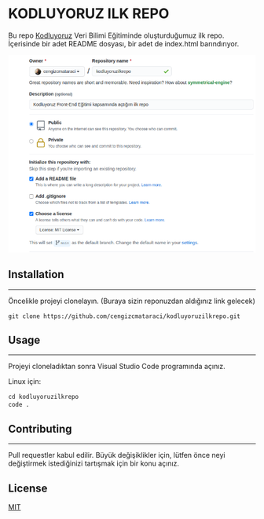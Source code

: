 # KODLUYORUZ ILK REPO

Bu repo [Kodluyoruz](https://www.kodluyoruz.org) Veri Bilimi Eğitiminde oluşturduğumuz ilk repo. İçerisinde bir adet README dosyası, bir adet de index.html barındırıyor.

![](https://github.com/Kodluyoruz/taskforce/blob/main/git/odev1/figures/github.png?raw=true)

## Installation 
***

Öncelikle projeyi clonelayın. (Buraya sizin reponuzdan aldığınız link gelecek)

```
git clone https://github.com/cengizcmataraci/kodluyoruzilkrepo.git
```
## Usage
***

Projeyi cloneladıktan sonra Visual Studio Code programında açınız.

Linux için:
 
 ```
 cd kodluyoruzilkrepo
code .
 ```

## Contributing
***
Pull requestler kabul edilir. Büyük değişiklikler için, lütfen önce neyi değiştirmek istediğinizi tartışmak için bir konu açınız.

## License

[MIT](https://www.google.com/url?sa=t&rct=j&q=&esrc=s&source=web&cd=&cad=rja&uact=8&ved=2ahUKEwiGysKC7qX1AhUNSvEDHRhYChEQFnoECAkQAQ&url=https%3A%2F%2Fgithub.com%2Fgit%2Fgit-scm.com%2Fblob%2Fmain%2FMIT-LICENSE.txt&usg=AOvVaw1EcQpW2hEn1SjoUHIPTNBY)